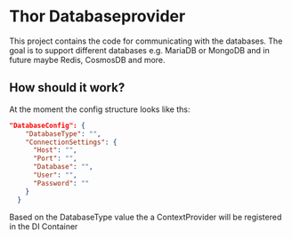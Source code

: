 # Thor Databaseprovider

This project contains the code for communicating with the databases. The goal is to support different databases e.g. MariaDB or MongoDB and in future maybe Redis, CosmosDB and more.

## How should it work?
At the moment the config structure looks like ths:
```json
"DatabaseConfig": {
    "DatabaseType": "",
    "ConnectionSettings": {
      "Host": "",
      "Port": "",
      "Database": "",
      "User": "",
      "Password": ""
    }
  }
```
Based on the DatabaseType value the a ContextProvider will be registered in the DI Container